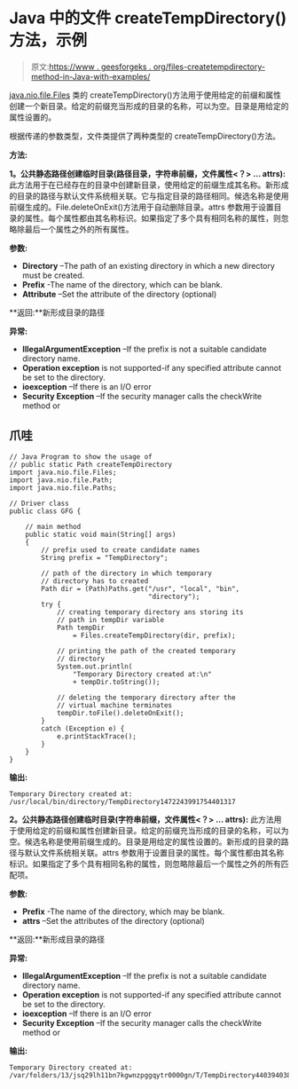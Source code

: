 # Java 中的文件 createTempDirectory()方法，示例

> 原文:[https://www . geesforgeks . org/files-createtempdirectory-method-in-Java-with-examples/](https://www.geeksforgeeks.org/files-createtempdirectory-method-in-java-with-examples/)

[java.nio.file.Files](https://www.geeksforgeeks.org/tag/java-nio-file-package/) 类的 createTempDirectory()方法用于使用给定的前缀和属性创建一个新目录。给定的前缀充当形成的目录的名称，可以为空。目录是用给定的属性设置的。

根据传递的参数类型，文件类提供了两种类型的 createTempDirectory()方法。

**方法:**

**1。公共静态路径创建临时目录(路径目录，字符串前缀，文件属性<？> … attrs):** 此方法用于在已经存在的目录中创建新目录，使用给定的前缀生成其名称。新形成的目录的路径与默认文件系统相关联。它与指定目录的路径相同。候选名称是使用前缀生成的。File.deleteOnExit()方法用于自动删除目录。attrs 参数用于设置目录的属性。每个属性都由其名称标识。如果指定了多个具有相同名称的属性，则忽略除最后一个属性之外的所有属性。

**参数:**

*   **Directory** –The path of an existing directory in which a new directory must be created.
*   **Prefix** -The name of the directory, which can be blank.
*   **Attribute** –Set the attribute of the directory (optional)

**返回:**新形成目录的路径

**异常:**

*   **IllegalArgumentException** –If the prefix is not a suitable candidate directory name.
*   **Operation exception** is not supported-if any specified attribute cannot be set to the directory.
*   **ioexception** –If there is an I/O error
*   **Security Exception** –If the security manager calls the checkWrite method or

## 爪哇

```
// Java Program to show the usage of
// public static Path createTempDirectory
import java.nio.file.Files;
import java.nio.file.Path;
import java.nio.file.Paths;

// Driver class
public class GFG {

    // main method
    public static void main(String[] args)
    {
        // prefix used to create candidate names
        String prefix = "TempDirectory";

        // path of the directory in which temporary
        // directory has to created
        Path dir = (Path)Paths.get("/usr", "local", "bin",
                                   "directory");
        try {
            // creating temporary directory ans storing its
            // path in tempDir variable
            Path tempDir
                = Files.createTempDirectory(dir, prefix);

            // printing the path of the created temporary
            // directory
            System.out.println(
                "Temporary Directory created at:\n"
                + tempDir.toString());

            // deleting the temporary directory after the
            // virtual machine terminates
            tempDir.toFile().deleteOnExit();
        }
        catch (Exception e) {
            e.printStackTrace();
        }
    }
}
```

**输出:**

```
Temporary Directory created at: 
/usr/local/bin/directory/TempDirectory1472243991754401317
```

**2。公共静态路径创建临时目录(字符串前缀，文件属性<？> … attrs):** 此方法用于使用给定的前缀和属性创建新目录。给定的前缀充当形成的目录的名称，可以为空。候选名称是使用前缀生成的。目录是用给定的属性设置的。新形成的目录的路径与默认文件系统相关联。attrs 参数用于设置目录的属性。每个属性都由其名称标识。如果指定了多个具有相同名称的属性，则忽略除最后一个属性之外的所有匹配项。

**参数:**

*   **Prefix** -The name of the directory, which may be blank.
*   **attrs** –Set the attributes of the directory (optional)

**返回:**新形成目录的路径

**异常:**

*   **IllegalArgumentException** –If the prefix is not a suitable candidate directory name.
*   **Operation exception** is not supported-if any specified attribute cannot be set to the directory.
*   **ioexception** –If there is an I/O error
*   **Security Exception** –If the security manager calls the checkWrite method or

**输出:**

```
Temporary Directory created at: 
/var/folders/13/jsq29lh11bn7kgwnzpggqytr0000gn/T/TempDirectory4403940384431706243
```